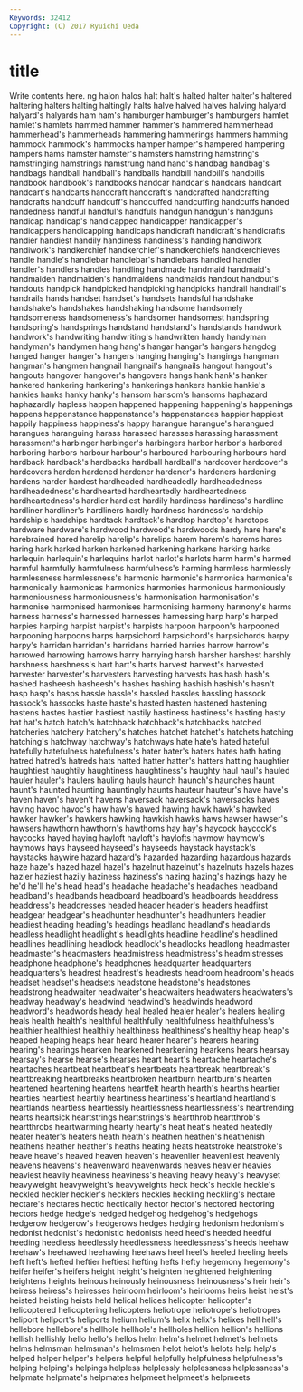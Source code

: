 ```yaml
---
Keywords: 32412 
Copyright: (C) 2017 Ryuichi Ueda
---
```


# title

Write contents here.
ng halon halos halt halt's halted
halter halter's haltered haltering halters halting haltingly halts halve halved
halves halving halyard halyard's halyards ham ham's hamburger hamburger's hamburgers
hamlet hamlet's hamlets hammed hammer hammer's hammered hammerhead hammerhead's hammerheads
hammering hammerings hammers hamming hammock hammock's hammocks hamper hamper's hampered
hampering hampers hams hamster hamster's hamsters hamstring hamstring's hamstringing hamstrings
hamstrung hand hand's handbag handbag's handbags handball handball's handballs handbill
handbill's handbills handbook handbook's handbooks handcar handcar's handcars handcart handcart's
handcarts handcraft handcraft's handcrafted handcrafting handcrafts handcuff handcuff's handcuffed handcuffing
handcuffs handed handedness handful handful's handfuls handgun handgun's handguns handicap
handicap's handicapped handicapper handicapper's handicappers handicapping handicaps handicraft handicraft's handicrafts
handier handiest handily handiness handiness's handing handiwork handiwork's handkerchief handkerchief's
handkerchiefs handkerchieves handle handle's handlebar handlebar's handlebars handled handler handler's
handlers handles handling handmade handmaid handmaid's handmaiden handmaiden's handmaidens handmaids
handout handout's handouts handpick handpicked handpicking handpicks handrail handrail's handrails
hands handset handset's handsets handsful handshake handshake's handshakes handshaking handsome
handsomely handsomeness handsomeness's handsomer handsomest handspring handspring's handsprings handstand handstand's
handstands handwork handwork's handwriting handwriting's handwritten handy handyman handyman's handymen
hang hang's hangar hangar's hangars hangdog hanged hanger hanger's hangers
hanging hanging's hangings hangman hangman's hangmen hangnail hangnail's hangnails hangout
hangout's hangouts hangover hangover's hangovers hangs hank hank's hanker hankered
hankering hankering's hankerings hankers hankie hankie's hankies hanks hanky hanky's
hansom hansom's hansoms haphazard haphazardly hapless happen happened happening happening's
happenings happens happenstance happenstance's happenstances happier happiest happily happiness happiness's
happy harangue harangue's harangued harangues haranguing harass harassed harasses harassing
harassment harassment's harbinger harbinger's harbingers harbor harbor's harbored harboring harbors
harbour harbour's harboured harbouring harbours hard hardback hardback's hardbacks hardball
hardball's hardcover hardcover's hardcovers harden hardened hardener hardener's hardeners hardening
hardens harder hardest hardheaded hardheadedly hardheadedness hardheadedness's hardhearted hardheartedly hardheartedness
hardheartedness's hardier hardiest hardily hardiness hardiness's hardline hardliner hardliner's hardliners
hardly hardness hardness's hardship hardship's hardships hardtack hardtack's hardtop hardtop's
hardtops hardware hardware's hardwood hardwood's hardwoods hardy hare hare's harebrained
hared harelip harelip's harelips harem harem's harems hares haring hark
harked harken harkened harkening harkens harking harks harlequin harlequin's harlequins
harlot harlot's harlots harm harm's harmed harmful harmfully harmfulness harmfulness's
harming harmless harmlessly harmlessness harmlessness's harmonic harmonic's harmonica harmonica's harmonically
harmonicas harmonics harmonies harmonious harmoniously harmoniousness harmoniousness's harmonisation harmonisation's harmonise
harmonised harmonises harmonising harmony harmony's harms harness harness's harnessed harnesses
harnessing harp harp's harped harpies harping harpist harpist's harpists harpoon
harpoon's harpooned harpooning harpoons harps harpsichord harpsichord's harpsichords harpy harpy's
harridan harridan's harridans harried harries harrow harrow's harrowed harrowing harrows
harry harrying harsh harsher harshest harshly harshness harshness's hart hart's
harts harvest harvest's harvested harvester harvester's harvesters harvesting harvests has
hash hash's hashed hasheesh hasheesh's hashes hashing hashish hashish's hasn't
hasp hasp's hasps hassle hassle's hassled hassles hassling hassock hassock's
hassocks haste haste's hasted hasten hastened hastening hastens hastes hastier
hastiest hastily hastiness hastiness's hasting hasty hat hat's hatch hatch's
hatchback hatchback's hatchbacks hatched hatcheries hatchery hatchery's hatches hatchet hatchet's
hatchets hatching hatching's hatchway hatchway's hatchways hate hate's hated hateful
hatefully hatefulness hatefulness's hater hater's haters hates hath hating hatred
hatred's hatreds hats hatted hatter hatter's hatters hatting haughtier haughtiest
haughtily haughtiness haughtiness's haughty haul haul's hauled hauler hauler's haulers
hauling hauls haunch haunch's haunches haunt haunt's haunted haunting hauntingly
haunts hauteur hauteur's have have's haven haven's haven't havens haversack
haversack's haversacks haves having havoc havoc's haw haw's hawed hawing
hawk hawk's hawked hawker hawker's hawkers hawking hawkish hawks haws
hawser hawser's hawsers hawthorn hawthorn's hawthorns hay hay's haycock haycock's
haycocks hayed haying hayloft hayloft's haylofts haymow haymow's haymows hays
hayseed hayseed's hayseeds haystack haystack's haystacks haywire hazard hazard's hazarded
hazarding hazardous hazards haze haze's hazed hazel hazel's hazelnut hazelnut's
hazelnuts hazels hazes hazier haziest hazily haziness haziness's hazing hazing's
hazings hazy he he'd he'll he's head head's headache headache's
headaches headband headband's headbands headboard headboard's headboards headdress headdress's headdresses
headed header header's headers headfirst headgear headgear's headhunter headhunter's headhunters
headier headiest heading heading's headings headland headland's headlands headless headlight
headlight's headlights headline headline's headlined headlines headlining headlock headlock's headlocks
headlong headmaster headmaster's headmasters headmistress headmistress's headmistresses headphone headphone's headphones
headquarter headquarters headquarters's headrest headrest's headrests headroom headroom's heads headset
headset's headsets headstone headstone's headstones headstrong headwaiter headwaiter's headwaiters headwaters
headwaters's headway headway's headwind headwind's headwinds headword headword's headwords heady
heal healed healer healer's healers healing heals health health's healthful
healthfully healthfulness healthfulness's healthier healthiest healthily healthiness healthiness's healthy heap
heap's heaped heaping heaps hear heard hearer hearer's hearers hearing
hearing's hearings hearken hearkened hearkening hearkens hears hearsay hearsay's hearse
hearse's hearses heart heart's heartache heartache's heartaches heartbeat heartbeat's heartbeats
heartbreak heartbreak's heartbreaking heartbreaks heartbroken heartburn heartburn's hearten heartened heartening
heartens heartfelt hearth hearth's hearths heartier hearties heartiest heartily heartiness
heartiness's heartland heartland's heartlands heartless heartlessly heartlessness heartlessness's heartrending hearts
heartsick heartstrings heartstrings's heartthrob heartthrob's heartthrobs heartwarming hearty hearty's heat
heat's heated heatedly heater heater's heaters heath heath's heathen heathen's
heathenish heathens heather heather's heaths heating heats heatstroke heatstroke's heave
heave's heaved heaven heaven's heavenlier heavenliest heavenly heavens heavens's heavenward
heavenwards heaves heavier heavies heaviest heavily heaviness heaviness's heaving heavy
heavy's heavyset heavyweight heavyweight's heavyweights heck heck's heckle heckle's heckled
heckler heckler's hecklers heckles heckling heckling's hectare hectare's hectares hectic
hectically hector hector's hectored hectoring hectors hedge hedge's hedged hedgehog
hedgehog's hedgehogs hedgerow hedgerow's hedgerows hedges hedging hedonism hedonism's hedonist
hedonist's hedonistic hedonists heed heed's heeded heedful heeding heedless heedlessly
heedlessness heedlessness's heeds heehaw heehaw's heehawed heehawing heehaws heel heel's
heeled heeling heels heft heft's hefted heftier heftiest hefting hefts
hefty hegemony hegemony's heifer heifer's heifers height height's heighten heightened
heightening heightens heights heinous heinously heinousness heinousness's heir heir's heiress
heiress's heiresses heirloom heirloom's heirlooms heirs heist heist's heisted heisting
heists held helical helices helicopter helicopter's helicoptered helicoptering helicopters heliotrope
heliotrope's heliotropes heliport heliport's heliports helium helium's helix helix's helixes
hell hell's hellebore hellebore's hellhole hellhole's hellholes hellion hellion's hellions
hellish hellishly hello hello's hellos helm helm's helmet helmet's helmets
helms helmsman helmsman's helmsmen helot helot's helots help help's helped
helper helper's helpers helpful helpfully helpfulness helpfulness's helping helping's helpings
helpless helplessly helplessness helplessness's helpmate helpmate's helpmates helpmeet helpmeet's helpmeets

